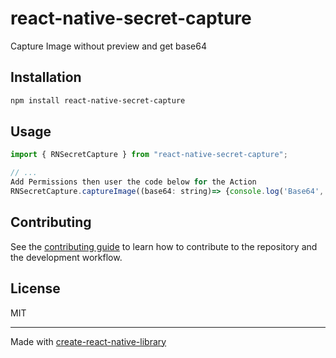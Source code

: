 # react-native-secret-capture
Capture Image without preview and get base64
## Installation

```sh
npm install react-native-secret-capture
```

## Usage

```js
import { RNSecretCapture } from "react-native-secret-capture";

// ...
Add Permissions then user the code below for the Action
RNSecretCapture.captureImage((base64: string)=> {console.log('Base64', base64)});
```

## Contributing

See the [contributing guide](CONTRIBUTING.md) to learn how to contribute to the repository and the development workflow.

## License

MIT

---

Made with [create-react-native-library](https://github.com/callstack/react-native-builder-bob)
